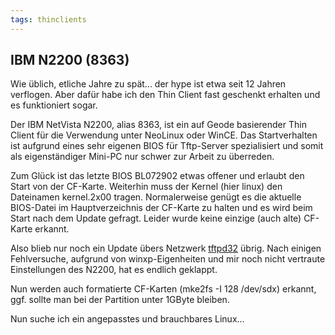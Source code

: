 ```yaml
---
tags: thinclients
---
```

## IBM N2200 (8363)
Wie üblich, etliche Jahre zu spät... der hype ist etwa seit 12 Jahren verflogen. Aber dafür habe ich den Thin Client fast geschenkt erhalten und es funktioniert sogar.

Der IBM NetVista N2200, alias 8363, ist ein auf Geode basierender Thin Client für die Verwendung unter NeoLinux oder WinCE. Das Startverhalten ist aufgrund eines sehr eigenen BIOS für Tftp-Server spezialisiert und somit als eigenständiger Mini-PC nur schwer zur Arbeit zu überreden.

Zum Glück ist das letzte BIOS BL072902 etwas offener und erlaubt den Start von der CF-Karte. Weiterhin muss der Kernel (hier linux) den Dateinamen kernel.2x00 tragen.
Normalerweise genügt es die aktuelle BIOS-Datei im Hauptverzeichnis der CF-Karte zu halten und es wird beim Start nach dem Update gefragt. Leider wurde keine einzige (auch alte) CF-Karte erkannt.

Also blieb nur noch ein Update übers Netzwerk [tftpd32](http://tftpd32.jounin.net/) übrig. Nach einigen Fehlversuche, aufgrund von winxp-Eigenheiten und mir noch nicht vertraute Einstellungen des N2200, hat es endlich geklappt.

Nun werden auch formatierte CF-Karten (mke2fs -I 128 /dev/sdx) erkannt, ggf. sollte man bei der Partition unter 1GByte bleiben.

Nun suche ich ein angepasstes und brauchbares Linux... 
